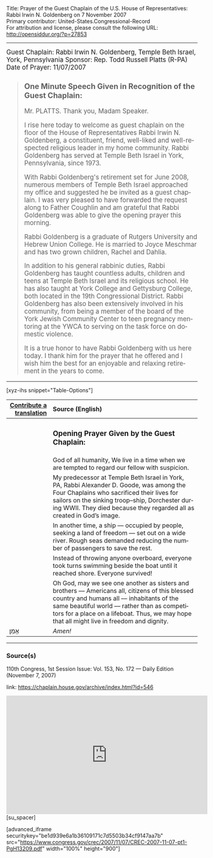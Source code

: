 <html>
<head></head>
<body>
Title: Prayer of the Guest Chaplain of the U.S. House of Representatives: Rabbi Irwin N. Goldenberg on 7 November 2007<br />
Primary contributor: United-States.Congressional-Record<br />
For attribution and license, please consult the following URL: <a href="http://opensiddur.org/?p=27853">http://opensiddur.org/?p=27853</a>
<p />
<hr />

<div class="english" lang="en" style="font-size:1.2em;">
Guest Chaplain: Rabbi Irwin N. Goldenberg, Temple Beth Israel, York, Pennsylvania
Sponsor: Rep. Todd Russell Platts (R-PA)
Date of Prayer: 11/07/2007

<blockquote>
<h3>One Minute Speech Given in Recognition of the Guest Chaplain:</h3>

Mr. PLATTS. Thank you, Madam Speaker.

I rise here today to welcome as guest chaplain on the floor of the House of Representatives Rabbi Irwin N. Goldenberg, a constituent, friend, well-liked and well-respected religious leader in my home community. Rabbi Goldenberg has served at Temple Beth Israel in York, Pennsylvania, since 1973.

With Rabbi Goldenberg's retirement set for June 2008, numerous members of Temple Beth Israel approached my office and suggested he be invited as a guest chaplain. I was very pleased to have forwarded the request along to Father Coughlin and am grateful that Rabbi Goldenberg was able to give the opening prayer this morning.

Rabbi Goldenberg is a graduate of Rutgers University and Hebrew Union College. He is married to Joyce Meschmar and has two grown children, Rachel and Dahlia.

In addition to his general rabbinic duties, Rabbi Goldenberg has taught countless adults, children and teens at Temple Beth Israel and its religious school. He has also taught at York College and Gettysburg College, both located in the 19th Congressional District. Rabbi Goldenberg has also been extensively involved in his community, from being a member of the board of the York Jewish Community Center to teen pregnancy mentoring at the YWCA to serving on the task force on domestic violence.

It is a true honor to have Rabbi Goldenberg with us here today. I thank him for the prayer that he offered and I wish him the best for an enjoyable and relaxing retirement in the years to come.
</blockquote>
</div>

<hr />

[xyz-ihs snippet="Table-Options"]<table style="margin-left: auto; margin-right: auto;" class="draggable">
<thead><tr><th id="x" style="text-align: right;"><a href="/translate/" target="_blank" rel="noopener">Contribute a translation</a></th><th style="text-align: left;">Source (English)</th></tr></thead>
<tbody>
<tr><td style="vertical-align:top;">
<div class="liturgy" lang="he">

</span></div></td>
 
<td style="vertical-align:top;">
<div class="english" lang="en">
<h3>Opening Prayer Given by the Guest Chaplain:</h3>
</div></td></tr>

<tr><td style="vertical-align:top;">
<div class="liturgy" lang="he">

</span></div></td>
 
<td style="vertical-align:top;">
<div class="english" lang="en">
God of all humanity,
We live in a time 
when we are tempted 
to regard our fellow 
with suspicion.
</div></td></tr>


<tr><td style="vertical-align:top;">
<div class="liturgy" lang="he">

</span></div></td>
 
<td style="vertical-align:top;">
<div class="english" lang="en">
My predecessor 
at Temple Beth Israel in York, PA, 
Rabbi Alexander D. Goode, 
was among the Four Chaplains 
who sacrificed their lives 
for sailors on the sinking troop–ship, Dorchester 
during WWII. 
They died because they regarded all 
as created in God’s image.
</div></td></tr>


<tr><td style="vertical-align:top;">
<div class="liturgy" lang="he">

</span></div></td>
 
<td style="vertical-align:top;">
<div class="english" lang="en">
In another time, 
a ship –– 
occupied by people, 
seeking a land of freedom –– 
set out on a wide river. 
Rough seas demanded 
reducing the number of passengers 
to save the rest.
</div></td></tr>


<tr><td style="vertical-align:top;">
<div class="liturgy" lang="he">

</span></div></td>
 
<td style="vertical-align:top;">
<div class="english" lang="en">
Instead of throwing anyone overboard, 
everyone took turns swimming beside the boat 
until it reached shore. 
Everyone survived!
</div></td></tr>


<tr><td style="vertical-align:top;">
<div class="liturgy" lang="he">

</span></div></td>
 
<td style="vertical-align:top;">
<div class="english" lang="en">
Oh God, 
may we see one another 
as sisters and brothers –– 
Americans all, 
citizens of this blessed country 
and humans all –– 
inhabitants of the same beautiful world –– 
rather than as competitors 
for a place on a lifeboat. 
Thus, we may hope 
that all might live 
in freedom 
and dignity.
</div></td></tr>


<tr><td style="vertical-align:top;">
<div class="liturgy" lang="he">
אָמֵן׃
</span></div></td>
 
<td style="vertical-align:top;">
<div class="english" lang="en">
<em>Amen!</em>
</div></td></tr>
</tbody></table>

<hr />

<h3>Source(s)</h3>

110th Congress, 1st Session
Issue: Vol. 153, No. 172 — Daily Edition (November 7, 2007)

link: <a href="https://chaplain.house.gov/archive/index.html?id=546">https://chaplain.house.gov/archive/index.html?id=546</a>

<iframe width=530 height=312 src='https://www.c-span.org/video/standalone/?c4508615/user-clip-rabbi-irwin-goldenberg-temple-beth-israel-york-pa' allowfullscreen='allowfullscreen' frameborder=0></iframe>[su_spacer]

[advanced_iframe securitykey="be1d939e6a1b36109171c7d5503b34cf9147aa7b" src="https://www.congress.gov/crec/2007/11/07/CREC-2007-11-07-pt1-PgH13209.pdf" width="100%" height="900"]
</body>
</html>